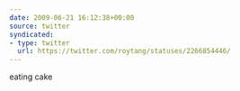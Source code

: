 ```yaml
---
date: 2009-06-21 16:12:38+00:00
source: twitter
syndicated:
- type: twitter
  url: https://twitter.com/roytang/statuses/2266854446/
---
```


eating cake
